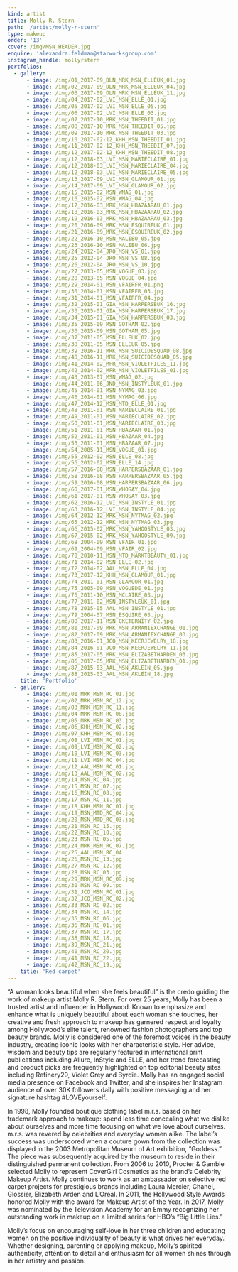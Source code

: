 ```yaml
---
kind: artist
title: Molly R. Stern
path: '/artist/molly-r-stern'
type: makeup
order: '13'
cover: /img/MSN_HEADER.jpg
enquire: 'alexandra.feldman@starworksgroup.com'
instagram_handle: mollyrstern
portfolios:
  - gallery:
      - image: /img/01_2017-09_DLN_MRK_MSN_ELLEUK_01.jpg
      - image: /img/02_2017-09_DLN_MRK_MSN_ELLEUK_04.jpg
      - image: /img/03_2017-09_DLN_MRK_MSN_ELLEUK_11.jpg
      - image: /img/04_2017-02_LVI_MSN_ELLE_01.jpg
      - image: /img/05_2017-02_LVI_MSN_ELLE_05.jpg
      - image: /img/06_2017-02_LVI_MSN_ELLE_03.jpg
      - image: /img/07_2017-10_MRK_MSN_THEEDIT_01.jpg
      - image: /img/08_2017-10_MRK_MSN_THEEDIT_05.jpg
      - image: /img/09_2017-10_MRK_MSN_THEEDIT_03.jpg
      - image: /img/10_2017-02-12_KHH_MSN_THEEDIT_01.jpg
      - image: /img/11_2017-02-12_KHH_MSN_THEEDIT_07.jpg
      - image: /img/12_2017-02-12_KHH_MSN_THEEDIT_08.jpg
      - image: /img/12_2018-03_LVI_MSN_MARIECLAIRE_01.jpg
      - image: /img/12_2018-03_LVI_MSN_MARIECLAIRE_04.jpg
      - image: /img/12_2018-03_LVI_MSN_MARIECLAIRE_05.jpg
      - image: /img/13_2017-09_LVI_MSN_GLAMOUR_01.jpg
      - image: /img/14_2017-09_LVI_MSN_GLAMOUR_02.jpg
      - image: /img/15_2015-02_MSN_WMAG_01.jpg
      - image: /img/16_2015-02_MSN_WMAG_04.jpg
      - image: /img/17_2016-03_MRK_MSN_HBAZAARAU_01.jpg
      - image: /img/18_2016-03_MRK_MSN_HBAZAARAU_02.jpg
      - image: /img/19_2016-03_MRK_MSN_HBAZAARAU_03.jpg
      - image: /img/20_2016-09_MRK_MSN_ESQUIREUK_01.jpg
      - image: /img/21_2016-09_MRK_MSN_ESQUIREUK_02.jpg
      - image: /img/22_2016-10_MSN_MALIBU_05.jpg
      - image: /img/23_2016-10_MSN_MALIBU_06.jpg
      - image: /img/24_2012-04_JRO_MSN_VS_01.jpg
      - image: /img/25_2012-04_JRO_MSN_VS_08.jpg
      - image: /img/26_2012-04_JRO_MSN_VS_10.jpg
      - image: /img/27_2013-05_MSN_VOGUE_03.jpg
      - image: /img/28_2013-05_MSN_VOGUE_04.jpg
      - image: /img/29_2014-01_MSN_VFAIRFR_01.png
      - image: /img/30_2014-01_MSN_VFAIRFR_03.jpg
      - image: /img/31_2014-01_MSN_VFAIRFR_04.jpg
      - image: /img/32_2015-01_GIA_MSN_HARPERSBUK_16.jpg
      - image: /img/33_2015-01_GIA_MSN_HARPERSBUK_17.jpg
      - image: /img/34_2015-01_GIA_MSN_HARPERSBUK_03.jpg
      - image: /img/35_2015-09_MSN_GOTHAM_02.jpg
      - image: /img/36_2015-09_MSN_GOTHAM_05.jpg
      - image: /img/37_2011-05_MSN_ELLEUK_02.jpg
      - image: /img/38_2011-05_MSN_ELLEUK_05.jpg
      - image: /img/39_2016-11_MRK_MSN_SUICIDESQUAD_08.jpg
      - image: /img/40_2016-11_MRK_MSN_SUICIDESQUAD_05.jpg
      - image: /img/41_2014-02_MFR_MSN_VIOLETFILES_11.jpg
      - image: /img/42_2014-02_MFR_MSN_VIOLETFILES_01.jpg
      - image: /img/43_2013-07_MSN_WMAG_02.jpg
      - image: /img/44_2011-06_JND_MSN_INSTYLEUK_01.jpg
      - image: /img/45_2014-01_MSN_NYMAG_03.jpg
      - image: /img/46_2014-01_MSN_NYMAG_06.jpg
      - image: /img/47_2014-12_MSN_MTD_ELLE_01.jpg
      - image: /img/48_2011-01_MSN_MARIECLAIRE_01.jpg
      - image: /img/49_2011-01_MSN_MARIECLAIRE_02.jpg
      - image: /img/50_2011-01_MSN_MARIECLAIRE_03.jpg
      - image: /img/51_2011-01_MSN_HBAZAAR_01.jpg
      - image: /img/52_2011-01_MSN_HBAZAAR_04.jpg
      - image: /img/53_2011-01_MSN_HBAZAAR_07.jpg
      - image: /img/54_2005-11_MSN_VOGUE_01.jpg
      - image: /img/55_2012-02_MSN_ELLE_08.jpg
      - image: /img/56_2012-02_MSN_ELLE_14.jpg
      - image: /img/57_2016-08_MSN_HARPERSBAZAAR_01.jpg
      - image: /img/58_2016-08_MSN_HARPERSBAZAAR_05.jpg
      - image: /img/59_2016-08_MSN_HARPERSBAZAAR_06.jpg
      - image: /img/60_2017-01_MSN_WHOSAY_04.jpg
      - image: /img/61_2017-01_MSN_WHOSAY_03.jpg
      - image: /img/62_2016-12_LVI_MSN_INSTYLE_01.jpg
      - image: /img/63_2016-12_LVI_MSN_INSTYLE_04.jpg
      - image: /img/64_2012-12_MRK_MSN_NYTMAG_02.jpg
      - image: /img/65_2012-12_MRK_MSN_NYTMAG_03.jpg
      - image: /img/66_2015-02_MRK_MSN_YAHOOSTYLE_03.jpg
      - image: /img/67_2015-02_MRK_MSN_YAHOOSTYLE_09.jpg
      - image: /img/68_2004-09_MSN_VFAIR_01.jpg
      - image: /img/69_2004-09_MSN_VFAIR_02.jpg
      - image: /img/70_2010-11_MSN_MTD_MARKTBEAUTY_01.jpg
      - image: /img/71_2014-02_MSN_ELLE_02.jpg
      - image: /img/72_2014-02_AAL_MSN_ELLE_04.jpg
      - image: /img/73_2017-12_KHH_MSN_GLAMOUR_01.jpg
      - image: /img/74_2011-01_MSN_GLAMOUR_01.jpg
      - image: /img/75_2005-09_MSN_VOGUEDE_01.jpg
      - image: /img/76_2011-10_MSN_MCLAIRE_03.jpg
      - image: /img/77_2011-02_MSN_INSTYLEUK_01.jpg
      - image: /img/78_2015-05_AAL_MSN_INSTYLE_01.jpg
      - image: /img/79_2004-07_MSN_ESQUIRE_03.jpg
      - image: /img/80_2017-11_MSN_CKETERNITY_02.jpg
      - image: /img/81_2017-09_MRK_MSN_ARMANIEXCHANGE_01.jpg
      - image: /img/82_2017-09_MRK_MSN_ARMANIEXCHANGE_03.jpg
      - image: /img/83_2016-01_JCO_MSN_KEERJEWELRY_18.jpg
      - image: /img/84_2016-01_JCO_MSN_KEERJEWELRY_11.jpg
      - image: /img/85_2017-05_MRK_MSN_ELIZABETHARDEN_03.jpg
      - image: /img/86_2017-05_MRK_MSN_ELIZABETHARDEN_01.jpg
      - image: /img/87_2015-03_AAL_MSN_AKLEIN_05.jpg
      - image: /img/88_2015-03_AAL_MSN_AKLEIN_18.jpg
    title: 'Portfolio'
  - gallery:
      - image: /img/01_MRK_MSN_RC_01.jpg
      - image: /img/02_MRK_MSN_RC_12.jpg
      - image: /img/03_MRK_MSN_RC_11.jpg
      - image: /img/04_MRK_MSN_RC_08.jpg
      - image: /img/05_MRK_MSN_RC_03.jpg
      - image: /img/06_KHH_MSN_RC_02.jpg
      - image: /img/07_KHH_MSN_RC_03.jpg
      - image: /img/08_LVI_MSN_RC_01.jpg
      - image: /img/09_LVI_MSN_RC_02.jpg
      - image: /img/10_LVI_MSN_RC_03.jpg
      - image: /img/11_LVI_MSN_RC_04.jpg
      - image: /img/12_AAL_MSN_RC_01.jpg
      - image: /img/13_AAL_MSN_RC_02.jpg
      - image: /img/14_MSN_RC_04.jpg
      - image: /img/15_MSN_RC_07.jpg
      - image: /img/16_MSN_RC_08.jpg
      - image: /img/17_MSN_RC_11.jpg
      - image: /img/18_KHH_MSN_RC_01.jpg
      - image: /img/19_MSN_MTD_RC_04.jpg
      - image: /img/20_MSN_MTD_RC_03.jpg
      - image: /img/21_MSN_RC_15.jpg
      - image: /img/22_MSN_RC_10.jpg
      - image: /img/23_MSN_RC_05.jpg
      - image: /img/24_MRK_MSN_RC_07.jpg
      - image: /img/25_AAL_MSN_RC_04
      - image: /img/26_MSN_RC_13.jpg
      - image: /img/27_MSN_RC_12.jpg
      - image: /img/28_MSN_RC_03.jpg
      - image: /img/29_MRK_MSN_RC_09.jpg
      - image: /img/30_MSN_RC_09.jpg
      - image: /img/31_JCO_MSN_RC_01.jpg
      - image: /img/32_JCO_MSN_RC_02.jpg
      - image: /img/33_MSN_RC_02.jpg
      - image: /img/34_MSN_RC_14.jpg
      - image: /img/35_MSN_RC_06.jpg
      - image: /img/36_MSN_RC_01.jpg
      - image: /img/37_MSN_RC_17.jpg
      - image: /img/38_MSN_RC_18.jpg
      - image: /img/39_MSN_RC_21.jpg
      - image: /img/40_MSN_RC_20.jpg
      - image: /img/41_MSN_RC_22.jpg
      - image: /img/42_MSN_RC_19.jpg
    title: 'Red carpet'
---
```

“A woman looks beautiful when she feels beautiful” is the credo guiding the work of makeup artist Molly R. Stern. For over 25 years, Molly has been a trusted artist and influencer in Hollywood. Known to emphasize and enhance what is uniquely beautiful about each woman she touches, her creative and fresh approach to makeup has garnered respect and loyalty among Hollywood’s elite talent, renowned fashion photographers and top beauty brands. Molly is considered one of the foremost voices in the beauty industry, creating iconic looks with her characteristic style. Her advice, wisdom and beauty tips are regularly featured in international print publications including Allure, InStyle and ELLE, and her trend forecasting and product picks are frequently highlighted on top editorial beauty sites including Refinery29, Violet Grey and Byrdie. Molly has an engaged social media presence on Facebook and Twitter, and she inspires her Instagram audience of over 30K followers daily with positive messaging and her signature hashtag #LOVEyourself.

In 1998, Molly founded boutique clothing label m.r.s. based on her trademark approach to makeup: spend less time concealing what we dislike about ourselves and more time focusing on what we love about ourselves. m.r.s. was revered by celebrities and everyday women alike. The label’s success was underscored when a couture gown from the collection was displayed in the 2003 Metropolitan Museum of Art exhibition, “Goddess.” The piece was subsequently acquired by the museum to reside in their distinguished permanent collection. From 2006 to 2010, Procter & Gamble selected Molly to represent CoverGirl Cosmetics as the brand’s Celebrity Makeup Artist. Molly continues to work as an ambassador on selective red carpet projects for prestigious brands including Laura Mercier, Chanel, Glossier, Elizabeth Arden and L’Oreal. In 2011, the Hollywood Style Awards honored Molly with the award for Makeup Artist of the Year. In 2017, Molly was nominated by the Television Academy for an Emmy recognizing her outstanding work in makeup on a limited series for HBO’s “Big Little Lies.”

Molly’s focus on encouraging self-love in her three children and educating women on the positive individuality of beauty is what drives her everyday. Whether designing, parenting or applying makeup, Molly’s spirited authenticity, attention to detail and enthusiasm for all women shines through in her artistry and passion.